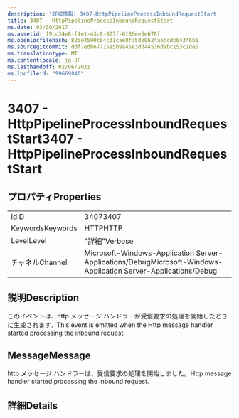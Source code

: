 ```yaml
---
description: '詳細情報: 3407-HttpPipelineProcessInboundRequestStart'
title: 3407 - HttpPipelineProcessInboundRequestStart
ms.date: 03/30/2017
ms.assetid: f9cc34e8-f4e1-43c8-823f-6186ee5e676f
ms.openlocfilehash: 825e4590c64c31cae8fa5de0624aebcdb64346b1
ms.sourcegitcommit: ddf7edb67715a5b9a45e3dd44536dabc153c1de0
ms.translationtype: MT
ms.contentlocale: ja-JP
ms.lasthandoff: 02/06/2021
ms.locfileid: "99669840"
---
```

# <a name="3407---httppipelineprocessinboundrequeststart"></a><span data-ttu-id="17181-103">3407 - HttpPipelineProcessInboundRequestStart</span><span class="sxs-lookup"><span data-stu-id="17181-103">3407 - HttpPipelineProcessInboundRequestStart</span></span>

## <a name="properties"></a><span data-ttu-id="17181-104">プロパティ</span><span class="sxs-lookup"><span data-stu-id="17181-104">Properties</span></span>  
  
|||  
|-|-|  
|<span data-ttu-id="17181-105">id</span><span class="sxs-lookup"><span data-stu-id="17181-105">ID</span></span>|<span data-ttu-id="17181-106">3407</span><span class="sxs-lookup"><span data-stu-id="17181-106">3407</span></span>|  
|<span data-ttu-id="17181-107">Keywords</span><span class="sxs-lookup"><span data-stu-id="17181-107">Keywords</span></span>|<span data-ttu-id="17181-108">HTTP</span><span class="sxs-lookup"><span data-stu-id="17181-108">HTTP</span></span>|  
|<span data-ttu-id="17181-109">Level</span><span class="sxs-lookup"><span data-stu-id="17181-109">Level</span></span>|<span data-ttu-id="17181-110">"詳細"</span><span class="sxs-lookup"><span data-stu-id="17181-110">Verbose</span></span>|  
|<span data-ttu-id="17181-111">チャネル</span><span class="sxs-lookup"><span data-stu-id="17181-111">Channel</span></span>|<span data-ttu-id="17181-112">Microsoft-Windows-Application Server-Applications/Debug</span><span class="sxs-lookup"><span data-stu-id="17181-112">Microsoft-Windows-Application Server-Applications/Debug</span></span>|  
  
## <a name="description"></a><span data-ttu-id="17181-113">説明</span><span class="sxs-lookup"><span data-stu-id="17181-113">Description</span></span>  

 <span data-ttu-id="17181-114">このイベントは、http メッセージ ハンドラーが受信要求の処理を開始したときに生成されます。</span><span class="sxs-lookup"><span data-stu-id="17181-114">This event is emitted when the Http message handler started processing the inbound request.</span></span>  
  
## <a name="message"></a><span data-ttu-id="17181-115">Message</span><span class="sxs-lookup"><span data-stu-id="17181-115">Message</span></span>  

 <span data-ttu-id="17181-116">http メッセージ ハンドラーは、受信要求の処理を開始しました。</span><span class="sxs-lookup"><span data-stu-id="17181-116">Http message handler started processing the inbound request.</span></span>  
  
## <a name="details"></a><span data-ttu-id="17181-117">詳細</span><span class="sxs-lookup"><span data-stu-id="17181-117">Details</span></span>
